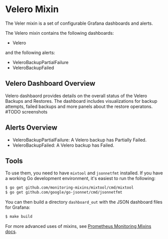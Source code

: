 # Velero Mixin

The Veler mixin is a set of configurable Grafana dashboards and alerts.

The Velero mixin contains the following dashboards:

- Velero

and the following alerts:

- VeleroBackupPartialFailure
- VeleroBackupFailed

## Velero Dashboard Overview
Velero dashbaord provides details on the overall status of the Velero Backups and Restores. The dashboard includes visualizations for backup attempts, failed backups and more panels about the restore operatons. 
#TODO screenshots

## Alerts Overview
- VeleroBackupPartialFailure: A Velero backup has Partially Failed.
- VeleroBackupFailed: A Velero backup has Failed.

## Tools
To use them, you need to have `mixtool` and `jsonnetfmt` installed. If you have a working Go development environment, it's easiest to run the following:

```bash
$ go get github.com/monitoring-mixins/mixtool/cmd/mixtool
$ go get github.com/google/go-jsonnet/cmd/jsonnetfmt
```

You can then build a directory `dashboard_out` with the JSON dashboard files for Grafana:

```bash
$ make build
```

For more advanced uses of mixins, see [Prometheus Monitoring Mixins docs](https://github.com/monitoring-mixins/docs).